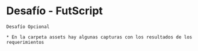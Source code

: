# Desafío - FutScript
    Desafío Opcional

    * En la carpeta assets hay algunas capturas con los resultados de los requerimientos
